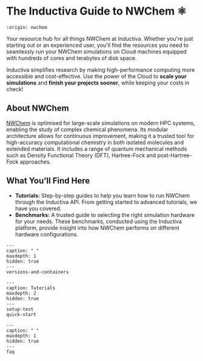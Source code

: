 # The Inductiva Guide to NWChem ⚛️

```{banner}
:origin: nwchem
```

Your resource hub for all things NWChem at Inductiva. Whether you're just starting out or an experienced user, you'll find the resources you need to seamlessly run your NWChem simulations on Cloud machines equipped with hundreds of cores and terabytes of disk space.

Inductiva simplifies research by making high-performance computing more accessible and cost-effective. Use the power of the Cloud to **scale your simulations** and **finish your projects sooner**, while keeping your costs in check! 

## About NWChem
[NWChem](https://www.nwchem-sw.org) is optimised for large-scale simulations on modern HPC systems, enabling the study of complex chemical phenomena. Its modular architecture allows for continuous improvement, making it a trusted tool for high-accuracy computational chemistry in both isolated molecules and extended materials. It includes a range of quantum mechanical methods such as Density Functional Theory (DFT), Hartree-Fock and post-Hartree-Fock approaches.

## What You'll Find Here
- **Tutorials:** Step-by-step guides to help you learn how to run NWChem through the Inductiva API. From getting started to advanced tutorials, we have you covered.
- **Benchmarks:** A trusted guide to selecting the right simulation hardware for your needs. These benchmarks, conducted using the Inductiva platform, provide insight into how NWChem performs on different hardware configurations.

```{toctree}
---
caption: " "
maxdepth: 1
hidden: true
---
versions-and-containers
```

```{toctree}
---
caption: Tutorials
maxdepth: 2
hidden: true
---
setup-test
quick-start
```

```{toctree}
---
caption: " "
maxdepth: 1
hidden: true
---
faq
```
